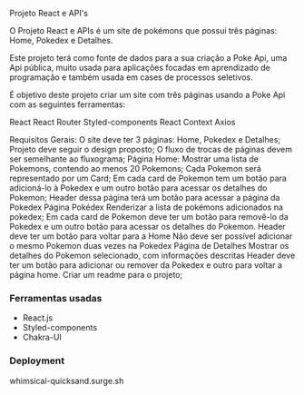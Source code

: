 Projeto React e API's

O Projeto React e APIs é um site de pokémons que possui três páginas: Home, Pokedex e Detalhes. 

Este projeto terá como fonte de dados para a sua criação a Poke Api, uma Api pública, muito usada para aplicações focadas em aprendizado de programação e também usada em cases de processos seletivos.

É objetivo deste projeto criar um site com três páginas usando a Poke Api com as seguintes ferramentas:

React
React Router
Styled-components
React Context
Axios

Requisitos
Gerais:
 O site deve ter 3 páginas: Home, Pokedex e Detalhes;
 Projeto deve seguir o design proposto;
 O fluxo de trocas de páginas devem ser semelhante ao fluxograma;
Página Home:
 Mostrar uma lista de Pokemons, contendo ao menos 20 Pokemons;
 Cada Pokemon será representado por um Card;
 Em cada card de Pokemon tem um botão para adicioná-lo à Pokedex e um outro botão para acessar os detalhes do Pokemon;
 Header dessa página terá um botão para acessar a página da Pokedex
Página Pokédex
 Renderizar a lista de pokémons adicionados na pokedex;
 Em cada card de Pokemon deve ter um botão para removê-lo da Pokedex e um outro botão para acessar os detalhes do Pokemon.
 Header deve ter um botão para voltar para a Home
 Não deve ser possível adicionar o mesmo Pokemon duas vezes na Pokedex
Página de Detalhes
 Mostrar os detalhes do Pokemon selecionado, com informações descritas
 Header deve ter um botão para adicionar ou remover da Pokedex e outro para voltar a página home.
 Criar um readme para o projeto;





### Ferramentas usadas

* React.js
* Styled-components
* Chakra-UI


### Deployment

whimsical-quicksand.surge.sh